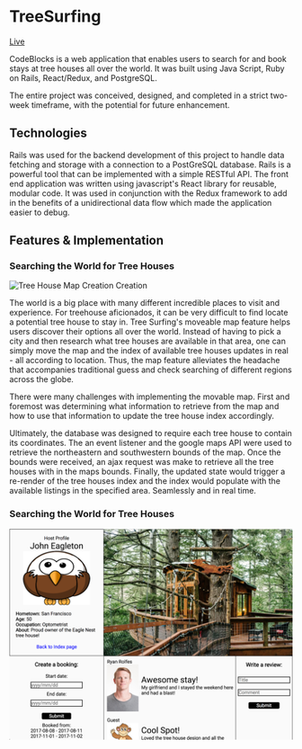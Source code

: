 # TreeSurfing
[Live](http://treesurfing.herokuapp.com/)

CodeBlocks is a web application that enables users to search for and book stays at tree houses all over the world. It was built using Java Script, Ruby on Rails, React/Redux, and PostgreSQL.

The entire project was conceived, designed, and completed in a strict two-week timeframe, with the potential for future enhancement.

## Technologies

Rails was used for the backend development of this project to handle data fetching and storage with a connection to a PostGreSQL database. Rails is a powerful tool that can be implemented with a simple RESTful API. The front end application was written using javascript's React library for reusable, modular code. It was used in conjunction with the Redux framework to add in the benefits of a unidirectional data flow which made the application easier to debug.

## Features & Implementation
### Searching the World for Tree Houses

![Tree House Map Creation Creation](docs/snapshots/tree_house_index.png)

The world is a big place with many different incredible places to visit and experience. For treehouse aficionados, it can be very difficult to find locate a potential tree house to stay in. Tree Surfing's moveable map feature helps users discover their options all over the world. Instead of having to pick a city and then research what tree houses are available in that area, one can simply move the map and the index of available tree houses updates in real - all according to location. Thus, the map feature alleviates the headache that accompanies traditional guess and check searching of different regions across the globe.

There were many challenges with implementing the movable map. First and foremost was determining what information to retrieve from the map and how to use that information to update the tree house index accordingly.

Ultimately, the database was designed to require each tree house to contain its coordinates. The an event listener and the google maps API were used to retrieve the northeastern and southwestern bounds of the map. Once the bounds were received, an ajax request was make to retrieve all the tree houses with in the maps bounds. Finally, the updated state would trigger a re-render of the tree houses index and the index would populate with the available listings in the specified area. Seamlessly and in real time.

### Searching the World for Tree Houses

![Tree House Map Creation Creation](docs/snapshots/tree_house_show.png)
